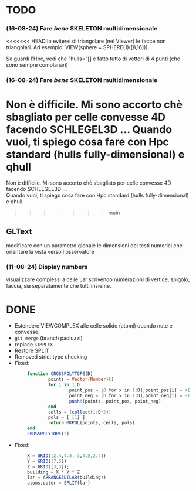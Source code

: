 # TODO

### (16-08-24) Fare _bene_ SKELETON multidimensionale

<<<<<<< HEAD
Io eviterei di triangolare (nel Viewer) le facce non triangolari. Ad esempio: 
VIEW(sphere = SPHERE(1)([8,16]))

Se guardi l'Hpc, vedi che "hulls="[] è fatto tutto di vettori di 4 punti (che sono sempre complanari)


### (16-08-24) Fare _bene_ SKELETON multidimensionale

Non è difficile. Mi sono accorto chè sbagliato per celle convesse 4D facendo SCHLEGEL3D ...  Quando vuoi, ti spiego cosa fare con Hpc standard (hulls fully-dimensional) e  qhull 
=======
Non è difficile. 
Mi sono accorto chè sbagliato per celle convesse 4D facendo SCHLEGEL3D ...  
Quando vuoi, ti spiego cosa fare con Hpc standard (hulls fully-dimensional) e  qhull
>>>>>>> main

## GLText
modificare con un parametro globale le 
dimensioni dei testi numerici che orientare la vista verso l'osservatore

### (11-08-24) Display numbers
visualizzare complessi a celle Lar scrivendo numerazioni di vertice, spigolo, faccia, sia separatamente che tutti insieme.


# DONE 

- Estendere VIEWCOMPLEX alle celle solide (atomi) quando note e convesse. 
- `git merge` (branch paoluzzi)
- replace `SIMPLEX` 
- Restore SPLIT
- Removed strict type checking
- Fixed:
```julia
        function CROSSPOLYTOPE(D)
                points = Vector{Number}[]
                for i in 1:D
                        point_pos = [0 for x in 1:D];point_pos[i] = +1
                        point_neg = [0 for x in 1:D];point_neg[i] = -1
                        push!(points, point_pos, point_neg)
                end
                cells = [collect(1:D*2)]
                pols = [ [1] ]
                return MKPOL(points, cells, pols)
        end
        CROSSPOLYTOPE(2)
```
- Fixed:
```julia
        X = GRID([2.4,4.5,-3,4.5,2.4])
        Y = GRID([7,5])
        Z = GRID([3,3]);
        building = X * Y * Z
        lar = ARRANGE3D(LAR(building))
        atoms,outer = SPLIT(lar)  
```







